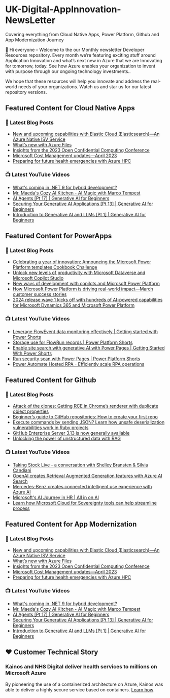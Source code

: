 # UK-Digital-AppInnovation-NewsLetter

Covering everything from Cloud Native Apps, Power Platform, Github and App Modernization Journey

👋 Hi everyone – Welcome to the our Monthly newsletter Developer Resources repository. Every month we’re featuring exciting stuff around Application Innovation and what’s next new in Azure that we are Innovating for tomorrow, today. See how Azure enables your organization to invent with purpose through our ongoing technology investments..


We hope that these resources will help you innovate and address the real-world needs of your organizations. Watch us and star us for our latest repository versions.

## Featured Content for Cloud Native Apps


### 📝 Latest Blog Posts

    
<!-- BLOGCNA:START -->
- [New and upcoming capabilities with Elastic Cloud (Elasticsearch)—An Azure Native ISV Service](https://azure.microsoft.com/blog/new-and-upcoming-capabilities-with-elastic-cloud-elasticsearch-an-azure-native-isv-service/)
- [What’s new with Azure Files](https://azure.microsoft.com/blog/what-s-new-with-azure-files/)
- [Insights from the 2023 Open Confidential Computing Conference](https://azure.microsoft.com/blog/insights-from-the-2023-open-confidential-computing-conference/)
- [Microsoft Cost Management updates—April 2023](https://azure.microsoft.com/blog/microsoft-cost-management-updates-april-2023/)
- [Preparing for future health emergencies with Azure HPC ](https://azure.microsoft.com/blog/preparing-for-future-health-emergencies-with-azure-hpc/)
<!-- BLOGCNA:END -->

### 📺 Latest YouTube Videos

 
<!-- YOUTUBECNA:START -->
- [What&#39;s coming in .NET 9 for hybrid development?](https://www.youtube.com/watch?v=UcAsJ2QxVA4)
- [Mr. Maeda&#39;s Cozy AI Kitchen - AI Magic with Marco Tempest](https://www.youtube.com/watch?v=PW-w1yVVRXc)
- [AI Agents [Pt 17] | Generative AI for Beginners](https://www.youtube.com/watch?v=yAXVW-lUINc)
- [Securing Your Generative AI Applications [Pt 13] | Generative AI for Beginners](https://www.youtube.com/watch?v=m0vXwsx5DNg)
- [Introduction to Generative AI and LLMs [Pt 1] | Generative AI for Beginners](https://www.youtube.com/watch?v=lFXQkBvEe0o)
<!-- YOUTUBECNA:END -->

##  Featured Content for PowerApps
### 📝 Latest Blog Posts
<!-- BLOGPOWER:START -->
- [Celebrating a year of innovation: Announcing the Microsoft Power Platform templates Cookbook Challenge](https://www.microsoft.com/en-us/power-platform/blog/2024/06/06/celebrating-a-year-of-innovation-announcing-the-microsoft-power-platform-templates-cookbook-challenge/)
- [Unlock new levels of productivity with Microsoft Dataverse and Microsoft Copilot Studio](https://powerapps.microsoft.com/en-us/blog/unlock-new-levels-of-productivity-with-microsoft-dataverse-and-microsoft-copilot-studio/)
- [New ways of development with copilots and Microsoft Power Platform](https://www.microsoft.com/en-us/power-platform/blog/2024/05/21/new-ways-of-development-with-copilots-and-microsoft-power-platform/)
- [How Microsoft Power Platform is driving real-world impact—March customer success stories](https://www.microsoft.com/en-us/power-platform/blog/2024/04/18/how-microsoft-power-platform-is-driving-real-world-impact-march-customer-success-stories/)
- [2024 release wave 1 kicks off with hundreds of AI-powered capabilities for Microsoft Dynamics 365 and Microsoft Power Platform](https://cloudblogs.microsoft.com/dynamics365/bdm/2024/04/10/2024-release-wave-1-kicks-off-with-hundreds-of-ai-powered-capabilities-for-microsoft-dynamics-365-and-microsoft-power-platform/)
<!-- BLOGPOWER:END -->
 ### 📺 Latest YouTube Videos
    
<!-- YOUTUBEPOWER:START -->
- [Leverage FlowEvent data monitoring effectively | Getting started with Power Shorts](https://www.youtube.com/watch?v=cy_WW1aXQQQ)
- [Storage use for FlowRun records | Power Platform Shorts](https://www.youtube.com/watch?v=wZEluFRwezM)
- [Enable site search with generative AI with Power Pages | Getting Started With Power Shorts](https://www.youtube.com/watch?v=2SEGiPhyYiQ)
- [Run security scan with Power Pages | Power Platform Shorts](https://www.youtube.com/watch?v=Mj8oIRmSjjE)
- [Power Automate Hosted RPA - Efficiently scale RPA operations](https://www.youtube.com/watch?v=Niy0sIF-FXY)
<!-- YOUTUBEPOWER:END -->

##  Featured Content for Github
### 📝 Latest Blog Posts
<!-- BLOGGITHUB:START -->
- [Attack of the clones: Getting RCE in Chrome’s renderer with duplicate object properties](https://github.blog/2024-06-26-attack-of-the-clones-getting-rce-in-chromes-renderer-with-duplicate-object-properties/)
- [Beginner&#8217;s guide to GitHub repositories: How to create your first repo](https://github.blog/2024-06-24-beginners-guide-to-github-repositories-how-to-create-your-first-repo/)
- [Execute commands by sending JSON? Learn how unsafe deserialization vulnerabilities work in Ruby projects](https://github.blog/2024-06-20-execute-commands-by-sending-json-learn-how-unsafe-deserialization-vulnerabilities-work-in-ruby-projects/)
- [GitHub Enterprise Server 3.13 is now generally available](https://github.blog/2024-06-18-github-enterprise-server-3-13-is-now-generally-available/)
- [Unlocking the power of unstructured data with RAG](https://github.blog/2024-06-13-unlocking-the-power-of-unstructured-data-with-rag/)
<!-- BLOGGITHUB:END -->
### 📺 Latest YouTube Videos
<!-- YOUTUBEGITHUB:START -->
- [Taking Stock Live - a conversation with Shelley Bransten &amp; Silvia Candiani](https://www.youtube.com/watch?v=NMEdNprUOzI)
- [OpenAI creates Retrieval Augmented Generation features with Azure AI Search](https://www.youtube.com/watch?v=cjIE5fBInAE)
- [Mercedes-Benz creates connected intelligent use experience with Azure AI](https://www.youtube.com/watch?v=ocxnhqZuS8w)
- [Microsoft&#39;s AI Journey in HR | All in on AI](https://www.youtube.com/watch?v=ffrmZhT3BJA)
- [Learn how Microsoft Cloud for Sovereignty tools can help streamline process](https://www.youtube.com/watch?v=fbq3EfDIfX4)
<!-- YOUTUBEGITHUB:END -->
##  Featured Content for App Modernization
### 📝 Latest Blog Posts
<!-- BLOGAPPMOD:START -->
- [New and upcoming capabilities with Elastic Cloud (Elasticsearch)—An Azure Native ISV Service](https://azure.microsoft.com/blog/new-and-upcoming-capabilities-with-elastic-cloud-elasticsearch-an-azure-native-isv-service/)
- [What’s new with Azure Files](https://azure.microsoft.com/blog/what-s-new-with-azure-files/)
- [Insights from the 2023 Open Confidential Computing Conference](https://azure.microsoft.com/blog/insights-from-the-2023-open-confidential-computing-conference/)
- [Microsoft Cost Management updates—April 2023](https://azure.microsoft.com/blog/microsoft-cost-management-updates-april-2023/)
- [Preparing for future health emergencies with Azure HPC ](https://azure.microsoft.com/blog/preparing-for-future-health-emergencies-with-azure-hpc/)
<!-- BLOGAPPMOD:END -->
### 📺 Latest YouTube Videos
<!-- YOUTUBEAPPMOD:START -->
- [What&#39;s coming in .NET 9 for hybrid development?](https://www.youtube.com/watch?v=UcAsJ2QxVA4)
- [Mr. Maeda&#39;s Cozy AI Kitchen - AI Magic with Marco Tempest](https://www.youtube.com/watch?v=PW-w1yVVRXc)
- [AI Agents [Pt 17] | Generative AI for Beginners](https://www.youtube.com/watch?v=yAXVW-lUINc)
- [Securing Your Generative AI Applications [Pt 13] | Generative AI for Beginners](https://www.youtube.com/watch?v=m0vXwsx5DNg)
- [Introduction to Generative AI and LLMs [Pt 1] | Generative AI for Beginners](https://www.youtube.com/watch?v=lFXQkBvEe0o)
<!-- YOUTUBEAPPMOD:END -->


## ♥️ Customer Technical Story 

### Kainos and NHS Digital deliver health services to millions on Microsoft Azure

By pioneering the use of a containerized architecture on Azure, Kainos was able to deliver a highly secure service based on containers. [Learn how](https://customers.microsoft.com/en-us/story/1368348549535774520-kainos-and-nhs-digital-deliver-health-services-to-millions-on-microsoft-azure)

